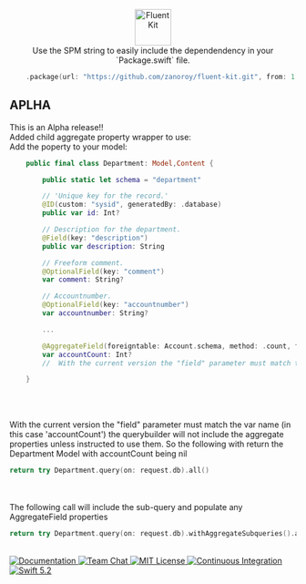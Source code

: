 <p align="center">
    <img 
        src="https://user-images.githubusercontent.com/1342803/58727365-19b1a280-83b2-11e9-8240-601f3e5fa68f.png" 
        height="64" 
        alt="FluentKit"
    >
    <br>
    Use the SPM string to easily include the dependendency in your `Package.swift` file.

```swift
    .package(url: "https://github.com/zanoroy/fluent-kit.git", from: 1.7.3-bq.1)
```
    
<h2>APLHA</h2>
This is an Alpha release!!
<br>
Added child aggregate property wrapper to use:
<br>
Add the poperty to your model:

```swift
    public final class Department: Model,Content {

        public static let schema = "department"

        // 'Unique key for the record.'
        @ID(custom: "sysid", generatedBy: .database)
        public var id: Int?

        // Description for the department.
        @Field(key: "description")
        public var description: String

        // Freeform comment.
        @OptionalField(key: "comment")
        var comment: String?

        // Accountnumber.
        @OptionalField(key: "accountnumber")
        var accountnumber: String?

        ...

        @AggregateField(foreigntable: Account.schema, method: .count, field: "accountCount", local: "accountnumber", childfield: "accountnumber")
        var accountCount: Int?
        //  With the current version the "field" parameter must match the var name (in this case 'accountCount')

    }
    
```

<br>
<br>
With the current version the "field" parameter must match the var name (in this case 'accountCount') the querybuilder will not include the aggregate properties unless instructed to use them.
So the following with return the Department Model with accountCount being nil 

```swift    
return try Department.query(on: request.db).all()
```

<br>
<br>
The following call will include the sub-query and populate any AggregateField properties

```swift    
return try Department.query(on: request.db).withAggregateSubqueries().all()
```

<br>
<a href="https://docs.vapor.codes/4.0/">
    <img src="http://img.shields.io/badge/read_the-docs-2196f3.svg" alt="Documentation">
</a>
<a href="https://discord.gg/vapor">
    <img src="https://img.shields.io/discord/431917998102675485.svg" alt="Team Chat">
</a>
<a href="LICENSE">
    <img src="http://img.shields.io/badge/license-MIT-brightgreen.svg" alt="MIT License">
</a>
<a href="https://github.com/vapor/fluent-kit/actions">
    <img src="https://github.com/vapor/fluent-kit/workflows/test/badge.svg" alt="Continuous Integration">
</a>
<a href="https://swift.org">
    <img src="http://img.shields.io/badge/swift-5.2-brightgreen.svg" alt="Swift 5.2">
</a>
</p>
